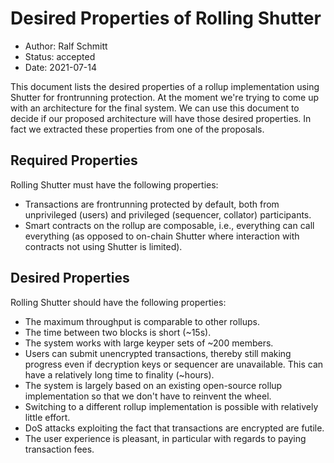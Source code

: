 # Desired Properties of Rolling Shutter

- Author: Ralf Schmitt
- Status: accepted
- Date: 2021-07-14

This document lists the desired properties of a rollup implementation using Shutter for frontrunning protection. At the moment we're trying to come up with an architecture for the final system. We can use this document to decide if our proposed architecture will have those desired properties. In fact we extracted these properties from one of the proposals.

## Required Properties

Rolling Shutter must have the following properties:

- Transactions are frontrunning protected by default, both from unprivileged (users) and privileged (sequencer, collator) participants.
- Smart contracts on the rollup are composable, i.e., everything can call everything (as opposed to on-chain Shutter where interaction with contracts not using Shutter is limited).

## Desired Properties

Rolling Shutter should have the following properties:

- The maximum throughput is comparable to other rollups.
- The time between two blocks is short (~15s).
- The system works with large keyper sets of ~200 members.
- Users can submit unencrypted transactions, thereby still making progress even if decryption keys or sequencer are unavailable. This can have a relatively long time to finality (~hours).
- The system is largely based on an existing open-source rollup implementation so that we don't have to reinvent the wheel.
- Switching to a different rollup implementation is possible with relatively little effort.
- DoS attacks exploiting the fact that transactions are encrypted are futile.
- The user experience is pleasant, in particular with regards to paying transaction fees.
